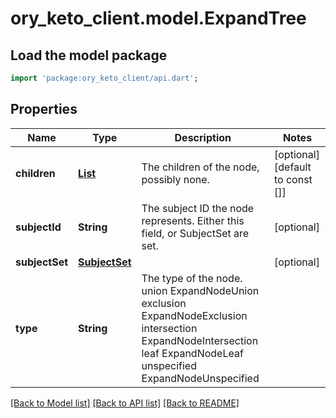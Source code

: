 # ory_keto_client.model.ExpandTree

## Load the model package
```dart
import 'package:ory_keto_client/api.dart';
```

## Properties
Name | Type | Description | Notes
------------ | ------------- | ------------- | -------------
**children** | [**List<ExpandTree>**](ExpandTree.md) | The children of the node, possibly none. | [optional] [default to const []]
**subjectId** | **String** | The subject ID the node represents. Either this field, or SubjectSet are set. | [optional] 
**subjectSet** | [**SubjectSet**](SubjectSet.md) |  | [optional] 
**type** | **String** | The type of the node. union ExpandNodeUnion exclusion ExpandNodeExclusion intersection ExpandNodeIntersection leaf ExpandNodeLeaf unspecified ExpandNodeUnspecified | 

[[Back to Model list]](../README.md#documentation-for-models) [[Back to API list]](../README.md#documentation-for-api-endpoints) [[Back to README]](../README.md)



